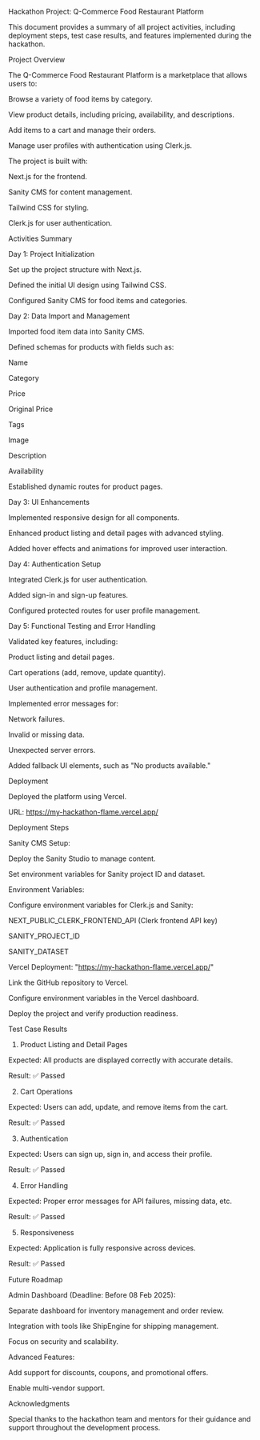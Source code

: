 Hackathon Project: Q-Commerce Food Restaurant Platform

This document provides a summary of all project activities, including deployment steps, test case results, and features implemented during the hackathon.

Project Overview

The Q-Commerce Food Restaurant Platform is a marketplace that allows users to:

Browse a variety of food items by category.

View product details, including pricing, availability, and descriptions.

Add items to a cart and manage their orders.

Manage user profiles with authentication using Clerk.js.

The project is built with:

Next.js for the frontend.

Sanity CMS for content management.

Tailwind CSS for styling.

Clerk.js for user authentication.

Activities Summary

Day 1: Project Initialization

Set up the project structure with Next.js.

Defined the initial UI design using Tailwind CSS.

Configured Sanity CMS for food items and categories.

Day 2: Data Import and Management

Imported food item data into Sanity CMS.

Defined schemas for products with fields such as:

Name

Category

Price

Original Price

Tags

Image

Description

Availability

Established dynamic routes for product pages.

Day 3: UI Enhancements

Implemented responsive design for all components.

Enhanced product listing and detail pages with advanced styling.

Added hover effects and animations for improved user interaction.

Day 4: Authentication Setup

Integrated Clerk.js for user authentication.

Added sign-in and sign-up features.

Configured protected routes for user profile management.

Day 5: Functional Testing and Error Handling

Validated key features, including:

Product listing and detail pages.

Cart operations (add, remove, update quantity).

User authentication and profile management.

Implemented error messages for:

Network failures.

Invalid or missing data.

Unexpected server errors.

Added fallback UI elements, such as "No products available."

Deployment

Deployed the platform using Vercel.

URL: https://my-hackathon-flame.vercel.app/

Deployment Steps

Sanity CMS Setup:

Deploy the Sanity Studio to manage content.

Set environment variables for Sanity project ID and dataset.

Environment Variables:

Configure environment variables for Clerk.js and Sanity:

NEXT_PUBLIC_CLERK_FRONTEND_API (Clerk frontend API key)

SANITY_PROJECT_ID

SANITY_DATASET

Vercel Deployment: "https://my-hackathon-flame.vercel.app/"

Link the GitHub repository to Vercel.

Configure environment variables in the Vercel dashboard.

Deploy the project and verify production readiness.

Test Case Results

1. Product Listing and Detail Pages

Expected: All products are displayed correctly with accurate details.

Result: ✅ Passed

2. Cart Operations

Expected: Users can add, update, and remove items from the cart.

Result: ✅ Passed

3. Authentication

Expected: Users can sign up, sign in, and access their profile.

Result: ✅ Passed

4. Error Handling

Expected: Proper error messages for API failures, missing data, etc.

Result: ✅ Passed

5. Responsiveness

Expected: Application is fully responsive across devices.

Result: ✅ Passed

Future Roadmap

Admin Dashboard (Deadline: Before 08 Feb 2025):

Separate dashboard for inventory management and order review.

Integration with tools like ShipEngine for shipping management.

Focus on security and scalability.


Advanced Features:

Add support for discounts, coupons, and promotional offers.

Enable multi-vendor support.

Acknowledgments

Special thanks to the hackathon team and mentors for their guidance and support throughout the development process.
